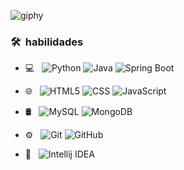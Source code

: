 ![giphy](https://github.com/Mendeh1/Mendeh1/assets/91163094/22e61658-83f8-462d-926b-9749a6f17f13) 
<h3> 🛠 &nbsp;habilidades</h3>

- 💻 &nbsp;
  ![Python](https://img.shields.io/badge/python-3670A0?style=for-the-badge&logo=python&logoColor=ffdd54)
  ![Java](https://img.shields.io/badge/Java-ED8B00?style=for-the-badge&logo=openjdk&logoColor=white)
  ![Spring Boot](https://img.shields.io/static/v1?style=for-the-badge&message=Spring+Boot&color=6DB33F&logo=Spring+Boot&logoColor=FFFFFF&label=)
- 🌐 &nbsp;
  ![HTML5](https://img.shields.io/badge/HTML5-E34F26?style=flat-square&logo=HTML5&logoColor=white)
  ![CSS](https://img.shields.io/badge/CSS3-2986cc?style=flat-square&logo=css3&logoColor=white)
  ![JavaScript](https://shields.io/badge/JavaScript-F7DF1E??style=flat-square&logo=JavaScript&logoColor=white)

- 🛢 &nbsp;
  ![MySQL](https://img.shields.io/badge/-MySQL-4479A1?style=flat-square&logo=mysql&labelColor=4479A1&logoColor=FFF)
  ![MongoDB](https://img.shields.io/badge/-MongoDB-7f6000?style=flat-square&logo=MongoDB&labelColor=7f6000&logoColor=FFF)
- ⚙️ &nbsp;
  ![Git](https://img.shields.io/badge/-Git-E34F26?style=flat-square&logo=Git&labelColor=E34F26&logoColor=FFF)
  ![GitHub](https://img.shields.io/badge/-GitHub-060606?style=flat-square&logo=github&labelColor=060606&logoColor=FFF)

- 🔧 &nbsp;
![Intellij IDEA](https://img.shields.io/badge/Intellij%20Idea--060606?style=flat-square&logo=intellij&labelColor=060606&logoColor=FFF)
  



